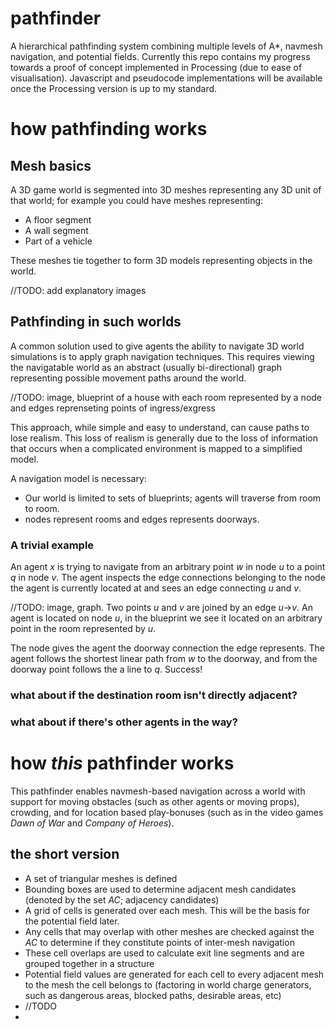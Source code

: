 # pathfinder
A hierarchical pathfinding system combining multiple levels of A*, navmesh navigation, and potential fields.
Currently this repo contains my progress towards a proof of concept implemented in Processing (due to ease of visualisation). Javascript and pseudocode implementations will be available once the Processing version is up to my standard.

# how pathfinding works
## Mesh basics
A 3D game world is segmented into 3D meshes representing any 3D unit of that world; for example you could have meshes representing:
- A floor segment
- A wall segment
- Part of a vehicle

These meshes tie together to form 3D models representing objects in the world.

//TODO: add explanatory images

## Pathfinding in such worlds
A common solution used to give agents the ability to navigate 3D world simulations is to apply graph navigation techniques. This requires viewing the navigatable world as an abstract (usually bi-directional) graph representing possible movement paths around the world.

//TODO: image, blueprint of a house with each room represented by a node and edges reprenseting points of ingress/exgress

This approach, while simple and easy to understand, can cause paths to lose realism. This loss of realism is generally due to the loss of information that occurs when a complicated environment is mapped to a simplified model.

A navigation model is necessary:
- Our world is limited to sets of blueprints; agents will traverse from room to room.
- nodes represent rooms and edges represents doorways.

### A trivial example
An agent _x_ is trying to navigate from an arbitrary point _w_ in node _u_ to a point _q_ in node _v_. The agent inspects the edge connections belonging to the node the agent is currently located at and sees an edge connecting _u_ and _v_.

//TODO: image, graph. Two points _u_ and _v_ are joined by an edge _u_->_v_. An agent is located on node _u_, in the blueprint we see it located on an arbitrary point in the room represented by _u_.

The node gives the agent the doorway connection the edge represents. The agent follows the shortest linear path from _w_ to the doorway, and from the doorway point follows the a line to _q_. Success!

### what about if the destination room isn't directly adjacent?

### what about if there's other agents in the way?

# how _this_ pathfinder works
This pathfinder enables navmesh-based navigation across a world with support for moving obstacles (such as other agents or moving props), crowding, and for location based play-bonuses (such as in the video games _Dawn of War_ and _Company of Heroes_).

## the short version
- A set of triangular meshes is defined
- Bounding boxes are used to determine adjacent mesh candidates (denoted by the set _AC_; adjacency candidates)
- A grid of cells is generated over each mesh. This will be the basis for the potential field later.
- Any cells that may overlap with other meshes are checked against the _AC_ to determine if they constitute points of inter-mesh navigation
- These cell overlaps are used to calculate exit line segments and are grouped together in a structure
- Potential field values are generated for each cell to every adjacent mesh to the mesh the cell belongs to (factoring in world charge generators, such as dangerous areas, blocked paths, desirable areas, etc)
- //TODO
- 
